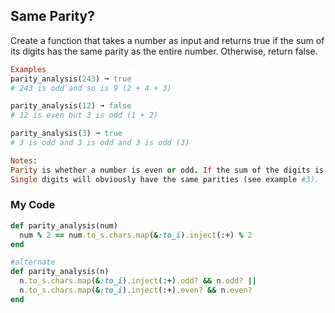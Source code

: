 ## Same Parity?

Create a function that takes a number as input and returns true if the sum of its digits has the same parity as the entire number. Otherwise, return false.
```ruby
Examples
parity_analysis(243) ➞ true
# 243 is odd and so is 9 (2 + 4 + 3)

parity_analysis(12) ➞ false
# 12 is even but 3 is odd (1 + 2)

parity_analysis(3) ➞ true
# 3 is odd and 3 is odd and 3 is odd (3)

Notes:
Parity is whether a number is even or odd. If the sum of the digits is even and the number itself is even, return true. The same goes if the number is odd and so is the sum of its digits.
Single digits will obviously have the same parities (see example #3).
```
### My Code
```ruby
def parity_analysis(num)
  num % 2 == num.to_s.chars.map(&:to_i).inject(:+) % 2
end

#alternate
def parity_analysis(n)
  n.to_s.chars.map(&:to_i).inject(:+).odd? && n.odd? ||
  n.to_s.chars.map(&:to_i).inject(:+).even? && n.even?
end
```
